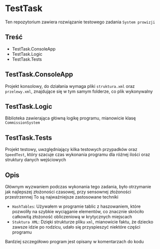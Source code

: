 # TestTask
Ten repozytorium zawiera rozwiązanie testowego zadania `System prowizji`


## Treść
* TestTask.ConsoleApp
* TestTask.Logic
* TestTask.Tests


## TestTask.ConsoleApp
Projekt konsolowy, do działania wymaga pliki `struktura.xml` oraz `przelewy.xml`, znajdujące się w tym samym folderze, co plik wykonywalny


## TestTask.Logic
Biblioteka zawierająca główną logikę programu, mianowicie klasę `CommissionSystem`


## TestTask.Tests
Projekt testowy, uwzględniający kilka testowych przypadków oraz `SpeedTest`, który szacuje czas wykonania programu dla różnej ilości oraz struktury danych wejściowych


## Opis
Głównym wyzwaniem podczas wykonania tego zadania, było otrzymanie jak najlepszej złożoności czasowej, przy sensownej złożoności przestrzennej 
To są najważniejsze zastosowane techniki
* `HashTables`: Używałem w programie tablic z haszowaniem, które pozwoliły na szybkie wyciąganie elementów, co znacznie skróciło całkowitą złożoność obliczeniową w krytycznych miejscach
* `Stuktura XML`: Dzięki strukturze pliku `xml`, mianowicie faktu, że dziecko zawsze idzie po rodzicu, udało się przyspieszyć niektóre części programu

Bardziej szczegółowo program jest opisany w komentarzach do kodu
